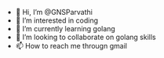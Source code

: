 - 👋 Hi, I’m @GNSParvathi
- 👀 I’m interested in coding
- 🌱 I’m currently learning golang
- 💞️ I’m looking to collaborate on golang skills
- 📫 How to reach me througn gmail

<!---
GNSParvathi/GNSParvathi is a ✨ special ✨ repository because its `README.md` (this file) appears on your GitHub profile.
You can click the Preview link to take a look at your changes.
--->
